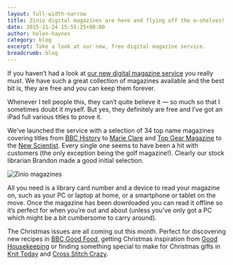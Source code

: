 ```yaml
---
layout: full-width-narrow
title: Zinio digital magazines are here and flying off the e–shelves!
date: 2015-11-24 15:55:25+00:00
author: helen-haynes
category: blog
excerpt: Take a look at our new, free digital magazine service.
breadcrumb: blog
---
```

If you haven’t had a look at [our new digital magazine service](https://www.rbdigital.com/Suffolk/service/zinio/landing) you really must. We have such a great collection of magazines available and the best bit is, they are free and you can keep them forever.

Whenever I tell people this, they can’t quite believe it — so much so that I sometimes doubt it myself. But yes, they definitely are free and I’ve got an iPad full various titles to prove it.

We’ve launched the service with a selection of 34 top name magazines covering titles from [BBC History](https://www.rbdigital.com/Suffolk/service/zinio/landing?mag_id=1314) to [Marie Clare](https://www.rbdigital.com/Suffolk/service/zinio/landing?mag_id=880) and [Top Gear Magazine](https://www.rbdigital.com/Suffolk/service/zinio/landing?mag_id=3024) to the [New Scientist](https://www.rbdigital.com/Suffolk/service/zinio/landing?mag_id=6896). Every single one seems to have been a hit with customers (the only exception being the golf magazine!). Clearly our stock librarian Brandon made a good initial selection.

![Zinio magazines](http://suffolklibraries.co.uk/wp-content/uploads/2015/11/featured-zinio-magazines.png)

All you need is a library card number and a device to read your magazine on, such as your PC or laptop at home, or a smartphone or tablet on the move. Once the magazine has been downloaded you can read it offline so it’s perfect for when you’re out and about (unless you’ve only got a PC which might be a bit cumbersome to carry around).

The Christmas issues are all coming out this month. Perfect for discovering new recipes in [BBC Good Food](https://www.rbdigital.com/Suffolk/service/zinio/landing?mag_id=441), getting Christmas inspiration from [Good Housekeeping](https://www.rbdigital.com/Suffolk/service/zinio/landing?mag_id=744) or finding something special to make for Christmas gifts in [Knit Today](https://www.rbdigital.com/Suffolk/service/zinio/landing?mag_id=6559) and [Cross Stitch Crazy](https://www.rbdigital.com/Suffolk/service/zinio/landing?mag_id=6556).
